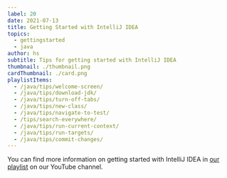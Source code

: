 ```yaml
---
label: 20
date: 2021-07-13
title: Getting Started with IntelliJ IDEA
topics:
  - gettingstarted
  - java
author: hs
subtitle: Tips for getting started with IntelliJ IDEA
thumbnail: ./thumbnail.png
cardThumbnail: ./card.png
playlistItems:
  - /java/tips/welcome-screen/
  - /java/tips/download-jdk/
  - /java/tips/turn-off-tabs/
  - /java/tips/new-class/
  - /java/tips/navigate-to-test/
  - /tips/search-everywhere/
  - /java/tips/run-current-context/
  - /java/tips/run-targets/
  - /java/tips/commit-changes/
---
```


You can find more information on getting started with IntelliJ IDEA in [our playlist](https://www.youtube.com/playlist?list=PLPZy-hmwOdEXdOtXdFzyx_XCnrF_oD2Ft) on our YouTube channel.
